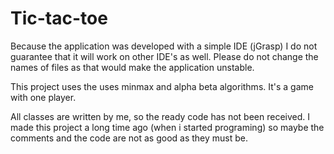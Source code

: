 # Tic-tac-toe

Because the application was developed with a simple IDE (jGrasp) I do not guarantee that it will work on other IDE's as well. Please do not change the names of files as that would make the application unstable.

This project uses the uses minmax and alpha beta algorithms.
It's a game with one player.

All classes are written by me, so the ready code has not been received.
I made this project a long time ago (when i started programing) so maybe the comments and the code are not as good as they must be.
